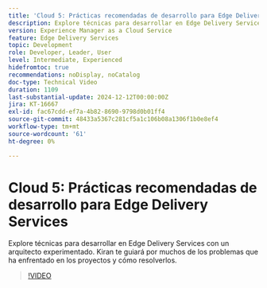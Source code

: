 ```yaml
---
title: 'Cloud 5: Prácticas recomendadas de desarrollo para Edge Delivery Services'
description: Explore técnicas para desarrollar en Edge Delivery Services con un arquitecto experimentado.
version: Experience Manager as a Cloud Service
feature: Edge Delivery Services
topic: Development
role: Developer, Leader, User
level: Intermediate, Experienced
hidefromtoc: true
recommendations: noDisplay, noCatalog
doc-type: Technical Video
duration: 1109
last-substantial-update: 2024-12-12T00:00:00Z
jira: KT-16667
exl-id: fac67cdd-ef7a-4b82-8690-9798d0b01ff4
source-git-commit: 48433a5367c281cf5a1c106b08a1306f1b0e8ef4
workflow-type: tm+mt
source-wordcount: '61'
ht-degree: 0%

---
```


# Cloud 5: Prácticas recomendadas de desarrollo para Edge Delivery Services

Explore técnicas para desarrollar en Edge Delivery Services con un arquitecto experimentado. Kiran te guiará por muchos de los problemas que ha enfrentado en los proyectos y cómo resolverlos.

>[!VIDEO](https://video.tv.adobe.com/v/3441003/?learn=on&enablevpops&captions=spa)
